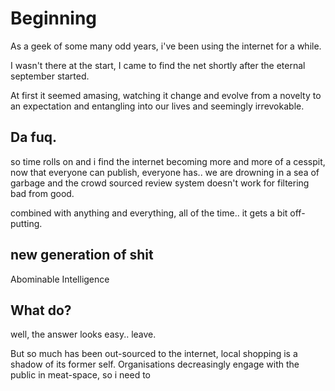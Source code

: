 # Beginning

As a geek of some many odd years, i've been using the internet for a while. 

I wasn't there at the start, I came to find the net shortly after the eternal september started.

At first it seemed amasing, watching it change and evolve from a novelty to an expectation and entangling into our lives and seemingly irrevokable.

## Da fuq.
so time rolls on and i find the internet becoming more and more of a cesspit, now that everyone can publish, everyone has.. we are drowning in a sea of garbage and the crowd sourced review system doesn't work for filtering bad from good.

combined with anything and everything, all of the time.. it gets a bit off-putting.

## new generation of shit
Abominable Intelligence 

## What do?
well, the answer looks easy.. leave.

But so much has been out-sourced to the internet, local shopping is a shadow of its former self. 
Organisations decreasingly engage with the public in meat-space, so i need to
